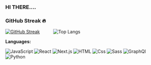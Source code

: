 <!-- 

[![GitHub Streak](https://streak-stats.demolab.com/?user=sainudheenp)](https://git.io/streak-stats) -->
### HI THERE....

### GitHub Streak 🔥
[![GitHub Streak](https://streak-stats.demolab.com?user=sainudheenp)](https://git.io/streak-stats)&emsp;&emsp;&emsp;![Top Langs](https://github-readme-stats.vercel.app/api/top-langs/?username=sainudheenp&theme=tokyonight&layout=compact)

**Languages:** 
<p>
  <img alt="JavaScript" src="https://img.shields.io/badge/JavaScript-F7DF1E?logo=javascript&logoColor=white&style=for-the-badge" />
  <img alt="React" src="https://img.shields.io/badge/React-61DAFB?logo=react&logoColor=white&style=for-the-badge" />
  
  <img alt="Next.js" src="https://img.shields.io/badge/Next.js-000000?logo=next.js&logoColor=white&style=for-the-badge" />
  <img alt="HTML" src="https://img.shields.io/badge/HTML-E34F26?logo=html5&logoColor=white&style=for-the-badge" />
  <img alt="Css" src="https://img.shields.io/badge/CSS-1572B6?logo=css3&logoColor=white&style=for-the-badge" />
  <img alt="Sass" src="https://img.shields.io/badge/Sass-CC6699?logo=sass&logoColor=white&style=for-the-badge" />
  <img alt="GraphQl" src="https://img.shields.io/badge/GraphQL-E10098?logo=graphql&logoColor=white&style=for-the-badge" />
  <img alt="Python" src="https://img.shields.io/badge/python-61DAFB?logo=python&logoColor=Blue&style=for-the-badge" />

</p>
